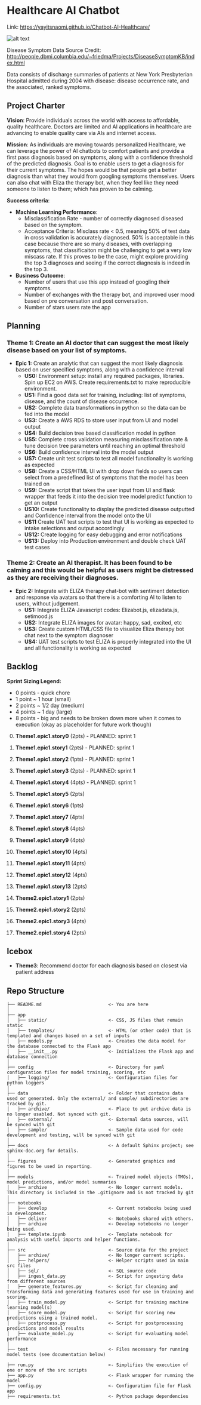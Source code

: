 
# Healthcare AI Chatbot

Link: https://yayitsnaomi.github.io/Chatbot-AI-Healthcare/

![alt text](https://github.com/yayitsnaomi/Chatbot-AI-Healthcare/blob/master/figures/Chatbot_UI_6_6_2019.png)

Disease Symptom Data Source Credit: http://people.dbmi.columbia.edu/~friedma/Projects/DiseaseSymptomKB/index.html

Data consists of discharge summaries of patients at New York Presbyterian Hospital admitted during 2004 with disease: disease occurrence rate, and the associated, ranked symptoms.

## Project Charter

**Vision**: Provide individuals across the world with access to affordable, quality healthcare. Doctors are limited and AI applications in healthcare are advancing to enable quality care via AIs and internet access.

**Mission**: As individuals are moving towards personalized Healthcare, we can leverage the power of AI chatbots to comfort patients and provide a first pass diagnosis based on symptoms, along with a confidence threshold of the predicted diagnosis. Goal is to enable users to get a diagnosis for their current symptoms. The hopes would be that people get a better diagnosis than what they would from googling symptoms themselves. Users can also chat with Eliza the therapy bot, when they feel like they need someone to listen to them; which has proven to be calming.

**Success criteria**:

-   **Machine Learning Performance**:
    -   Misclassification Rate - number of correctly diagnosed diseased based on the symptom.
    -   Acceptance Criteria: Misclass rate < 0.5, meaning 50% of test data in cross validation is accurately diagnosed. 50% is acceptable in this case because there are so many diseases, with overlapping symptoms, that classificaiton might be challenging to get a very low miscass rate. If this proves to be the case, might explore providing the top 3 diagnoses and seeing if the correct diagnosis is indeed in the top 3.
-   **Business Outcome**:
    -   Number of users that use this app instead of googling their symptoms.
    -   Number of exchanges with the therapy bot, and improved user mood based on pre conversation and post conversation.
    -   Number of stars users rate the app

## Planning

### Theme 1: Create an AI doctor that can suggest the most likely disease based on your list of symptoms. 

-   **Epic 1:** Create an analytic that can suggest the most likely diagnosis based on user specified symptoms, along with a confidence interval
	-   **US0:** Environment setup: install any required packages, libraries. Spin up EC2 on AWS. Create requirements.txt to make reproducible environment. 
    -   **US1:** Find a good data set for training, including: list of symptoms, disease, and the count of disease occurrence. 
    -   **US2:** Complete data transformations in python so the data can be fed into the model
    -   **US3:** Create a AWS RDS to store user input from UI and model output
    -   **US4:** Build decision tree based classification model in python
    -   **US5:** Complete cross validation measuring misclassification rate & tune decision tree parameters until reaching an optimal threshold 
    -   **US6:** Build confidence interval into the model output 
    -   **US7:** Create unit test scripts to test all model functionality is working as expected
    -   **US8:** Create a CSS/HTML UI with drop down fields so users can select from a predefined list of symptoms that the model has been trained on
    -   **US9:** Create script that takes the user input from UI and flask wrapper that feeds it into the decision tree model predict function to get an output
    -   **US10:** Create functionality to display the predicted disease outputted and Confidence interval from the model onto the UI
    -   **US11**  Create UAT test scripts to test that UI is working as expected to intake selections and output accordingly
    -    **US12:** Create logging for easy debugging and error notifications
    -    **US13:** Deploy into Production environment and double check UAT test cases
    
### Theme 2: Create an AI therapist. It has been found to be calming and this would be helpful as users might be distressed as they are receiving their diagnoses. 

-   **Epic 2:**  Integrate with ELIZA therapy chat-bot with sentiment detection and response via avatars so that there is a comforting AI to listen to users, without judgement. 
    -   **US1:** Integrate ELIZA Javascript codes: Elizabot.js, elizadata.js, setimood.js 
    -   **US2:** Integrate ELIZA images for avatar: happy, sad, excited, etc
    -   **US3:** Create custom HTML/CSS file to visualize Eliza therapy bot chat next to the symptom diagnoser
    -   **US4:** UAT test scripts to test ELIZA is properly integrated into the UI and all functionality is working as expected

## Backlog

**Sprint Sizing Legend:**
-   0 points - quick chore
-   1 point ~ 1 hour (small)
-   2 points ~ 1/2 day (medium)
-   4 points ~ 1 day (large)
-   8 points - big and needs to be broken down more when it comes to execution (okay as placeholder for future work though)
    
    
0.  **Theme1.epic1.story0** (2pts) - PLANNED: sprint 1
1.  **Theme1.epic1.story1** (2pts) - PLANNED: sprint 1
2.  **Theme1.epic1.story2** (1pts) - PLANNED: sprint 1
3.  **Theme1.epic1.story3** (2pts) - PLANNED: sprint 1
4.  **Theme1.epic1.story4** (4pts) - PLANNED: sprint 1
5.  **Theme1.epic1.story5** (2pts)
6.  **Theme1.epic1.story6** (1pts)
7.  **Theme1.epic1.story7** (4pts)
8.  **Theme1.epic1.story8** (4pts)
9.  **Theme1.epic1.story9** (4pts)
10. **Theme1.epic1.story10** (4pts)
11. **Theme1.epic1.story11** (4pts)
12. **Theme1.epic1.story12** (4pts)
13. **Theme1.epic1.story13**  (2pts)

14. **Theme2.epic1.story1**  (2pts)
16. **Theme2.epic1.story2**  (2pts)
17. **Theme2.epic1.story3**  (4pts)
18. **Theme2.epic1.story4**  (2pts)


## Icebox

-   **Theme3**: Recommend doctor for each diagnosis based on closest via patient address

## Repo Structure

```
├── README.md                         <- You are here
│
├── app
│   ├── static/                       <- CSS, JS files that remain static 
│   ├── templates/                    <- HTML (or other code) that is templated and changes based on a set of inputs
│   ├── models.py                     <- Creates the data model for the database connected to the Flask app 
│   ├── __init__.py                   <- Initializes the Flask app and database connection
│
├── config                            <- Directory for yaml configuration files for model training, scoring, etc
│   ├── logging/                      <- Configuration files for python loggers
│
├── data                              <- Folder that contains data used or generated. Only the external/ and sample/ subdirectories are tracked by git. 
│   ├── archive/                      <- Place to put archive data is no longer usabled. Not synced with git. 
│   ├── external/                     <- External data sources, will be synced with git
│   ├── sample/                       <- Sample data used for code development and testing, will be synced with git
│
├── docs                              <- A default Sphinx project; see sphinx-doc.org for details.
│
├── figures                           <- Generated graphics and figures to be used in reporting.
│
├── models                            <- Trained model objects (TMOs), model predictions, and/or model summaries
│   ├── archive                       <- No longer current models. This directory is included in the .gitignore and is not tracked by git
│
├── notebooks
│   ├── develop                       <- Current notebooks being used in development.
│   ├── deliver                       <- Notebooks shared with others. 
│   ├── archive                       <- Develop notebooks no longer being used.
│   ├── template.ipynb                <- Template notebook for analysis with useful imports and helper functions. 
│
├── src                               <- Source data for the project 
│   ├── archive/                      <- No longer current scripts.
│   ├── helpers/                      <- Helper scripts used in main src files 
│   ├── sql/                          <- SQL source code
│   ├── ingest_data.py                <- Script for ingesting data from different sources 
│   ├── generate_features.py          <- Script for cleaning and transforming data and generating features used for use in training and scoring.
│   ├── train_model.py                <- Script for training machine learning model(s)
│   ├── score_model.py                <- Script for scoring new predictions using a trained model.
│   ├── postprocess.py                <- Script for postprocessing predictions and model results
│   ├── evaluate_model.py             <- Script for evaluating model performance 
│
├── test                              <- Files necessary for running model tests (see documentation below) 

├── run.py                            <- Simplifies the execution of one or more of the src scripts 
├── app.py                            <- Flask wrapper for running the model 
├── config.py                         <- Configuration file for Flask app
├── requirements.txt                  <- Python package dependencies 
```

